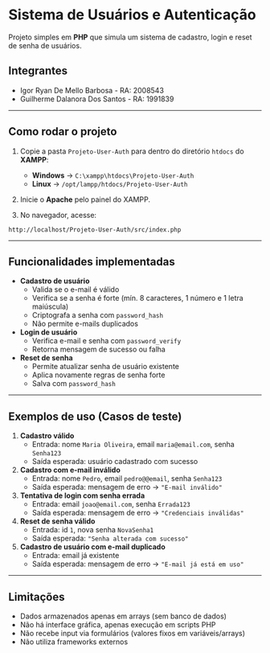 # Sistema de Usuários e Autenticação

Projeto simples em **PHP** que simula um sistema de cadastro, login e
reset de senha de usuários.

## Integrantes

-   Igor Ryan De Mello Barbosa - RA: 2008543
-   Guilherme Dalanora Dos Santos - RA: 1991839

------------------------------------------------------------------------

##  Como rodar o projeto

1.  Copie a pasta `Projeto-User-Auth` para dentro do diretório `htdocs`
    do **XAMPP**:

    -   **Windows** → `C:\xampp\htdocs\Projeto-User-Auth`
    -   **Linux** → `/opt/lampp/htdocs/Projeto-User-Auth`

2.  Inicie o **Apache** pelo painel do XAMPP.

3.  No navegador, acesse:
```
http://localhost/Projeto-User-Auth/src/index.php
```

------------------------------------------------------------------------

##  Funcionalidades implementadas

-   **Cadastro de usuário**
    -   Valida se o e-mail é válido
    -   Verifica se a senha é forte (mín. 8 caracteres, 1 número e 1
        letra maiúscula)
    -   Criptografa a senha com `password_hash`
    -   Não permite e-mails duplicados
-   **Login de usuário**
    -   Verifica e-mail e senha com `password_verify`
    -   Retorna mensagem de sucesso ou falha
-   **Reset de senha**
    -   Permite atualizar senha de usuário existente
    -   Aplica novamente regras de senha forte
    -   Salva com `password_hash`

------------------------------------------------------------------------

##  Exemplos de uso (Casos de teste)

1.  **Cadastro válido**
    -   Entrada: nome `Maria Oliveira`, email `maria@email.com`, senha
        `Senha123`
    -   Saída esperada: usuário cadastrado com sucesso
2.  **Cadastro com e-mail inválido**
    -   Entrada: nome `Pedro`, email `pedro@@email`, senha `Senha123`
    -   Saída esperada: mensagem de erro → `"E-mail inválido"`
3.  **Tentativa de login com senha errada**
    -   Entrada: email `joao@email.com`, senha `Errada123`
    -   Saída esperada: mensagem de erro → `"Credenciais inválidas"`
4.  **Reset de senha válido**
    -   Entrada: id `1`, nova senha `NovaSenha1`
    -   Saída esperada: `"Senha alterada com sucesso"`
5.  **Cadastro de usuário com e-mail duplicado**
    -   Entrada: email já existente
    -   Saída esperada: mensagem de erro → `"E-mail já está em uso"`

------------------------------------------------------------------------

##  Limitações

-   Dados armazenados apenas em arrays (sem banco de dados)
-   Não há interface gráfica, apenas execução em scripts PHP
-   Não recebe input via formulários (valores fixos em variáveis/arrays)
-   Não utiliza frameworks externos
